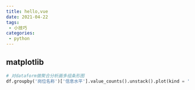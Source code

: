 ```yaml
---
title: hello,vue
date: 2021-04-22
tags:
 - 小技巧
categories:
 - python
---
```


## matplotlib

```python
# 对dataform做聚合分析画多组条形图
df.groupby('岗位名称')['信息水平'].value_counts().unstack().plot(kind = 'bar',width=0.8,rot=0)
```

